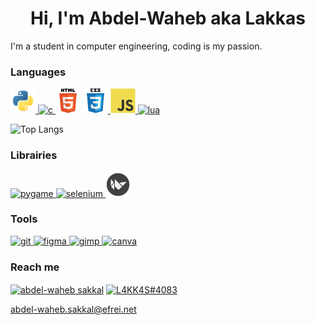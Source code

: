 <h1 align="center">Hi, I'm Abdel-Waheb aka Lakkas</h1>
I'm a student in computer engineering, coding is my passion.

<h3 align="left">Languages</h3>
<p align="left">
    <a href="https://www.python.org" target="_blank" rel="noreferrer"> <img src="https://raw.githubusercontent.com/devicons/devicon/master/icons/python/python-original.svg" alt="python" width="40" height="40"/> </a>
    <a href="https://fr.wikipedia.org/wiki/C_(langage)" target="_blank" rel="noreferrer"> <img src="https://upload.wikimedia.org/wikipedia/commons/1/18/C_Programming_Language.svg" alt="c" width="40" height="40"/> </a>
  <a href="https://www.w3.org/html/" target="_blank" rel="noreferrer"> <img src="https://raw.githubusercontent.com/devicons/devicon/master/icons/html5/html5-original-wordmark.svg" alt="html5" width="40" height="40"/></a>
  <a href="https://www.w3schools.com/css/" target="_blank" rel="noreferrer"> <img src="https://raw.githubusercontent.com/devicons/devicon/master/icons/css3/css3-original-wordmark.svg" alt="css3" width="40" height="40"/> </a> 
    </a> <a href="https://developer.mozilla.org/en-US/docs/Web/JavaScript" target="_blank" rel="noreferrer"> <img src="https://raw.githubusercontent.com/devicons/devicon/master/icons/javascript/javascript-original.svg" alt="javascript" width="40" height="40"/> </a>
    </a> <a href="https://www.lua.org/" target="_blank" rel="noreferrer"> <img src="https://upload.wikimedia.org/wikipedia/commons/c/cf/Lua-Logo.svg" alt="lua" width="40" height="40"/> </a>
</p>

![Top Langs](https://github-readme-stats.vercel.app/api/top-langs/?username=l4kk4s&layout=donut-vertical&theme=transparent)

<h3 align="left">Librairies</h3>
<p align="left">
  <a href="https://www.pygame.org" target="_blank" rel="noreferrer"> <img src="https://www.pygame.org/ftp/pygame-head-party.png" alt="pygame" width="40" height="40"/> </a>
  <a href="https://www.selenium.dev" target="_blank" rel="noreferrer"> <img src="https://raw.githubusercontent.com/detain/svg-logos/780f25886640cef088af994181646db2f6b1a3f8/svg/selenium-logo.svg" alt="selenium" width="40" height="40"/>
  <a href="https://kivy.org/index.html" target="_blank" rel="noreferrer"> <img src="https://raw.githubusercontent.com/kivy/kivy/master/kivy/data/logo/kivy-icon-256.png" alt="kivy" width="40" height="40"/> </a>
</p>

<h3 align="left">Tools</h3>
<p align="left">
  <a href="https://git-scm.com/" target="_blank" rel="noreferrer"> <img src="https://humancoders-formations.s3.amazonaws.com/uploads/course/logo/10/formation-git.png" alt="git" width="40" height="40"/> </a>
  <a href="https://www.figma.com/" target="_blank" rel="noreferrer"> <img src="https://www.vectorlogo.zone/logos/figma/figma-icon.svg" alt="figma" width="40" height="40"/> </a>
  <a href="https://www.gimp.org/" target="_blank" rel="noreferrer"> <img src="https://www.gimp.org/images/frontpage/wilber-big.png" alt="gimp" width="40" height="40"/> </a>
  <a href="https://www.canva.com/" target="_blank" rel="noreferrer"> <img src="https://static.canva.com/web/images/12487a1e0770d29351bd4ce4f87ec8fe.svg" alt="canva" width="40" height="40"/> </a>
</p>

<h3 align="left">Reach me</h3>
<p align="left">
    <a href="https://linkedin.com/in/abdel-waheb-sakkal/" target="blank"><img align="center" src="https://raw.githubusercontent.com/rahuldkjain/github-profile-readme-generator/master/src/images/icons/Social/linked-in-alt.svg" alt="abdel-waheb sakkal" height="30" width="40" /></a>
    <a href="https://discord.gg/L4KK4S#4083" target="blank"><img align="center" src="https://raw.githubusercontent.com/rahuldkjain/github-profile-readme-generator/master/src/images/icons/Social/discord.svg" alt="L4KK4S#4083" height="30" width="40" /></a>
</p>

[abdel-waheb.sakkal@efrei.net](mailto:abdel-waheb.sakkal@efrei.net)
